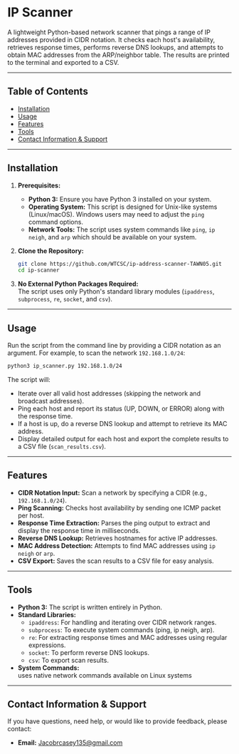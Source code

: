 # IP Scanner

A lightweight Python-based network scanner that pings a range of IP addresses provided in CIDR notation. It checks each host's availability, retrieves response times, performs reverse DNS lookups, and attempts to obtain MAC addresses from the ARP/neighbor table. The results are printed to the terminal and exported to a CSV.

----------

## Table of Contents

-   [Installation](#installation)
-   [Usage](#usage)
-   [Features](#features)
-   [Tools](#tools)
-   [Contact Information & Support](#contact-information--support)

----------

## Installation

1.  **Prerequisites:**
    
    -   **Python 3:** Ensure you have Python 3 installed on your system.
    -   **Operating System:** This script is designed for Unix-like systems (Linux/macOS). Windows users may need to adjust the `ping` command options.
    -   **Network Tools:** The script uses system commands like `ping`, `ip neigh`, and `arp` which should be available on your system.
2.  **Clone the Repository:**
    
    ```bash
    git clone https://github.com/WTCSC/ip-address-scanner-TAWN05.git
    cd ip-scanner
    
    ```
    
3.  **No External Python Packages Required:**  
    The script uses only Python's standard library modules (`ipaddress`, `subprocess`, `re`, `socket`, and `csv`).
    

----------

## Usage

Run the script from the command line by providing a CIDR notation as an argument. For example, to scan the network `192.168.1.0/24`:

```bash
python3 ip_scanner.py 192.168.1.0/24

```

The script will:

-   Iterate over all valid host addresses (skipping the network and broadcast addresses).
-   Ping each host and report its status (UP, DOWN, or ERROR) along with the response time.
-   If a host is up, do a reverse DNS lookup and attempt to retrieve its MAC address.
-   Display detailed output for each host and export the complete results to a CSV file (`scan_results.csv`).

----------

## Features

-   **CIDR Notation Input:** Scan a network by specifying a CIDR (e.g., `192.168.1.0/24`).
-   **Ping Scanning:** Checks host availability by sending one ICMP packet per host.
-   **Response Time Extraction:** Parses the ping output to extract and display the response time in milliseconds.
-   **Reverse DNS Lookup:** Retrieves hostnames for active IP addresses.
-   **MAC Address Detection:** Attempts to find MAC addresses using `ip neigh` or `arp`.
-   **CSV Export:** Saves the scan results to a CSV file for easy analysis.

----------

## Tools

-   **Python 3:** The script is written entirely in Python.
-   **Standard Libraries:**
    -   `ipaddress`: For handling and iterating over CIDR network ranges.
    -   `subprocess`: To execute system commands (ping, ip neigh, arp).
    -   `re`: For extracting response times and MAC addresses using regular expressions.
    -   `socket`: To perform reverse DNS lookups.
    -   `csv`: To export scan results.
-   **System Commands:**  
    uses native network commands available on Linux systems

----------

## Contact Information & Support

If you have questions, need help, or would like to provide feedback, please contact:

-   **Email:** Jacobrcasey135@gmail.com
